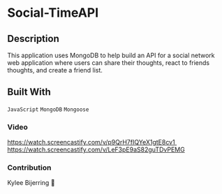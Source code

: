 # Social-TimeAPI

## Description
This application uses MongoDB to help build an API for a social network web application where users can share their thoughts, react to friends thoughts, and create a friend list.

## Built With
 `JavaScript`
 `MongoDB`
 `Mongoose`
 
### Video
https://watch.screencastify.com/v/p9QrH7fIQYeX1gtE8cv1 
https://watch.screencastify.com/v/LeF3pE9aS82guTDvPEMG

### Contribution
Kylee Bijerring 👻
